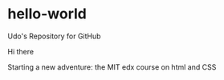 # hello-world
Udo's Repository for GitHub

Hi there

Starting a new adventure: the MIT edx course on html and CSS
